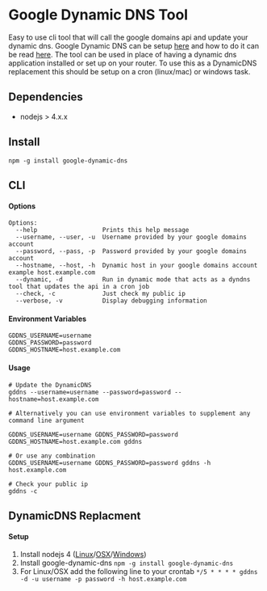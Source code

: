 # Google Dynamic DNS Tool
Easy to use cli tool that will call the google domains api and update your dynamic dns.  Google Dynamic DNS can be setup [here](https://domains.google.com/) and how to do it can be read [here](https://support.google.com/domains/answer/6069273).  The tool can be used in place of having a dynamic dns application installed or set up on your router.  To use this as a DynamicDNS replacement this should be setup on a cron (linux/mac) or windows task.

## Dependencies
* nodejs > 4.x.x

## Install
```
npm -g install google-dynamic-dns
```

## CLI
#### Options
```
Options:
  --help                  Prints this help message
  --username, --user, -u  Username provided by your google domains account
  --password, --pass, -p  Password provided by your google domains account
  --hostname, --host, -h  Dynamic host in your google domains account example host.example.com
  --dynamic, -d           Run in dynamic mode that acts as a dyndns tool that updates the api in a cron job
  --check, -c             Just check my public ip
  --verbose, -v           Display debugging information

```

#### Environment Variables
```
GDDNS_USERNAME=username
GDDNS_PASSWORD=password
GDDNS_HOSTNAME=host.example.com
```

#### Usage
```
# Update the DynamicDNS
gddns --username=username --password=password --hostname=host.example.com

# Alternatively you can use environment variables to supplement any command line argument

GDDNS_USERNAME=username GDDNS_PASSWORD=password GDDNS_HOSTNAME=host.example.com gddns

# Or use any combination
GDDNS_USERNAME=username GDDNS_PASSWORD=password gddns -h host.example.com

# Check your public ip
gddns -c
```

## DynamicDNS Replacment

#### Setup
1. Install nodejs 4 ([Linux](https://nodejs.org/en/download/)/[OSX](https://nodejs.org/dist/v4.5.0/node-v4.5.0.pkg)/[Windows](https://nodejs.org/dist/v4.5.0/node-v4.5.0-x64.msi))
2. Install google-dynamic-dns `npm -g install google-dynamic-dns`
3. For Linux/OSX add the following line to your crontab `*/5 * * * * gddns -d -u username -p password -h host.example.com`
